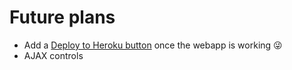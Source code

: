 Future plans
============

* Add a [Deploy to Heroku button][0] once the webapp is working :stuck_out_tongue_winking_eye:
* AJAX controls

[0]: https://devcenter.heroku.com/articles/heroku-button
